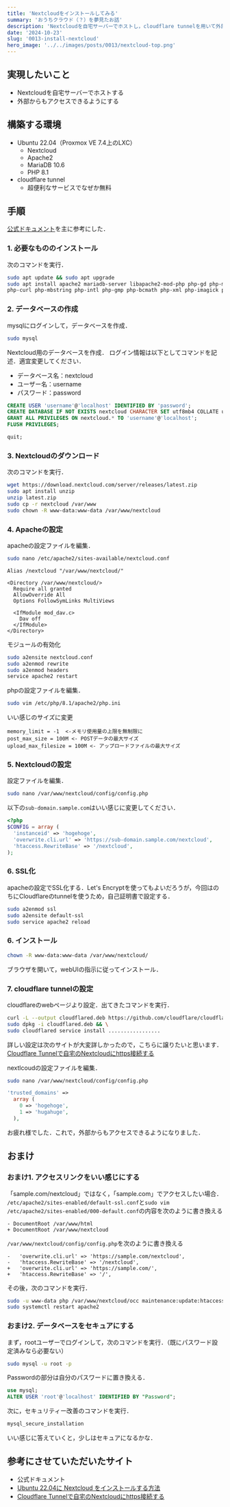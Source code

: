 ```yaml
---
title: 'Nextcloudをインストールしてみる'
summary: 'おうちクラウド（？）を夢見たお話'
description: 'Nextcloudを自宅サーバーでホストし，cloudflare tunnelを用いて外部からもアクセスできるようにする．'
date: '2024-10-23'
slug: '0013-install-nextcloud'
hero_image: '../../images/posts/0013/nextcloud-top.png'
---
```


## 実現したいこと
- Nextcloudを自宅サーバーでホストする
- 外部からもアクセスできるようにする

## 構築する環境
- Ubuntu 22.04（Proxmox VE 7.4上のLXC）
  - Nextcloud
  - Apache2
  - MariaDB 10.6
  - PHP 8.1
- cloudflare tunnel
  - 超便利なサービスでなぜか無料

## 手順
[公式ドキュメント](https://docs.nextcloud.com/server/30/admin_manual/installation/example_ubuntu.html)を主に参考にした．

### 1. 必要なもののインストール
次のコマンドを実行．
```bash
sudo apt update && sudo apt upgrade
sudo apt install apache2 mariadb-server libapache2-mod-php php-gd php-mysql \
php-curl php-mbstring php-intl php-gmp php-bcmath php-xml php-imagick php-zip
```


### 2. データベースの作成
mysqlにログインして，データベースを作成．
```bash
sudo mysql
```

Nextcloud用のデータベースを作成．
ログイン情報は以下としてコマンドを記述．適宜変更してください．
- データベース名：nextcloud
- ユーザー名：username
- パスワード：password

```sql
CREATE USER 'username'@'localhost' IDENTIFIED BY 'password';
CREATE DATABASE IF NOT EXISTS nextcloud CHARACTER SET utf8mb4 COLLATE utf8mb4_general_ci;
GRANT ALL PRIVILEGES ON nextcloud.* TO 'username'@'localhost';
FLUSH PRIVILEGES;

quit;
```


### 3. Nextcloudのダウンロード
次のコマンドを実行．
```bash
wget https://download.nextcloud.com/server/releases/latest.zip
sudo apt install unzip
unzip latest.zip
sudo cp -r nextcloud /var/www
sudo chown -R www-data:www-data /var/www/nextcloud
```

### 4. Apacheの設定
apacheの設定ファイルを編集．
```bash
sudo nano /etc/apache2/sites-available/nextcloud.conf
```

```
Alias /nextcloud "/var/www/nextcloud/"

<Directory /var/www/nextcloud/>
  Require all granted
  AllowOverride All
  Options FollowSymLinks MultiViews

  <IfModule mod_dav.c>
    Dav off
  </IfModule>
</Directory>
```

モジュールの有効化
```bash
sudo a2ensite nextcloud.conf
sudo a2enmod rewrite
sudo a2enmod headers
service apache2 restart
```

phpの設定ファイルを編集．
```bash
sudo vim /etc/php/8.1/apache2/php.ini
```

いい感じのサイズに変更
```
memory_limit = -1  <-メモリ使用量の上限を無制限に
post_max_size = 100M <- POSTデータの最大サイズ
upload_max_filesize = 100M <- アップロードファイルの最大サイズ
```



### 5. Nextcloudの設定
設定ファイルを編集．
```bash
sudo nano /var/www/nextcloud/config/config.php
```
以下の`sub-domain.sample.com`はいい感じに変更してください．
```php
<?php
$CONFIG = array (
  'instanceid' => 'hogehoge',
  'overwrite.cli.url' => 'https://sub-domain.sample.com/nextcloud',
  'htaccess.RewriteBase' => '/nextcloud',
);
```

### 6. SSL化
apacheの設定でSSL化する．Let's Encryptを使ってもよいだろうが，今回はのちにCloudflareのtunnelを使うため，自己証明書で設定する．
```bash
sudo a2enmod ssl
sudo a2ensite default-ssl
sudo service apache2 reload
```

### 6. インストール
```bash
chown -R www-data:www-data /var/www/nextcloud/
```
ブラウザを開いて，webUIの指示に従ってインストール．


### 7. cloudflare tunnelの設定
cloudflareのwebページより設定．出てきたコマンドを実行．

```bash
curl -L --output cloudflared.deb https://github.com/cloudflare/cloudflared/releases/latest/download/cloudflared-linux-amd64.deb && \
sudo dpkg -i cloudflared.deb && \
sudo cloudflared service install .................
```

詳しい設定は次のサイトが大変詳しかったので，こちらに譲りたいと思います．  
[Cloudflare Tunnelで自宅のNextcloudにhttps接続する](https://text.yusukesakai.com/entry/20231022/1697901587)  

nextlcoudの設定ファイルを編集．
```bash
sudo nano /var/www/nextcloud/config/config.php
```

```php
'trusted_domains' =>
  array (
    0 => 'hogehoge',
    1 => 'hugahuge',
  ),
```


お疲れ様でした．これで，外部からもアクセスできるようになりました．

## おまけ
### おまけ1. アクセスリンクをいい感じにする
「sample.com/nextcloud」ではなく，「sample.com」でアクセスしたい場合．
`/etc/apache2/sites-enabled/default-ssl.conf`と`sudo vim /etc/apache2/sites-enabled/000-default.conf`の内容を次のように書き換える
```
- DocumentRoot /var/www/html
+ DocumentRoot /var/www/nextcloud
```

`/var/www/nextcloud/config/config.php`を次のように書き換える
```
-   'overwrite.cli.url' => 'https://sample.com/nextcloud',
-   'htaccess.RewriteBase' => '/nextcloud',
+   'overwrite.cli.url' => 'https://sample.com/',
+   'htaccess.RewriteBase' => '/',
```

その後，次のコマンドを実行．
```bash
sudo -u www-data php /var/www/nextcloud/occ maintenance:update:htaccess
sudo systemctl restart apache2
```

### おまけ2. データベースをセキュアにする
まず，rootユーザーでログインして，次のコマンドを実行．（既にパスワード設定済みなら必要ない）
```bash
sudo mysql -u root -p
```
Passwordの部分は自分のパスワードに置き換える．
```sql
use mysql;
ALTER USER 'root'@'localhost' IDENTIFIED BY "Password";
```

次に，セキュリティー改善のコマンドを実行．
```bash
mysql_secure_installation
```
いい感じに答えていくと，少しはセキュアになるかな．

## 参考にさせていただいたサイト
- 公式ドキュメント
- [Ubuntu 22.04に Nextcloud をインストールする方法](https://memorandum.cloud/2023/01/23/1858/)
- [Cloudflare Tunnelで自宅のNextcloudにhttps接続する](https://text.yusukesakai.com/entry/20231022/1697901587)  
